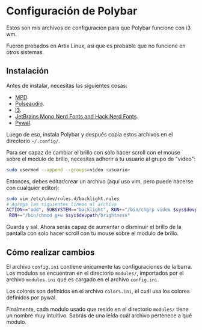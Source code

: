 # Configuración de Polybar

Estos son mis archivos de configuración para que Polybar funcione con i3 wm.

Fueron probados en Artix Linux, asi que es probable que no funcione en otros
 sistemas.

## Instalación

Antes de instalar, necesitas las siguientes cosas:

- [MPD][1].
- [Pulseaudio][2].
- [I3][3].
- [JetBrains Mono Nerd Fonts and Hack Nerd Fonts][4].
- [Pywal][5].

Luego de eso, instala Polybar y después copia estos archivos en el directorio
 `~/.config/`.

Para ser capaz de cambiar el brillo con solo hacer scroll con el mouse sobre
 el modulo de brillo, necesitas adherir a tu usuario al grupo de "video":

```bash
sudo usermod --append --groups=video <usuario>
```

Entonces, debes editar/crear un archivo (aquí uso vim, pero puede hacerse con
 cualquier editor):

```bash
sudo vim /etc/udev/rules.d/backlight.rules
# Agrega las siguientes lineas al archivo
ACTION=="add", SUBSYSTEM=="backlight", RUN+="/bin/chgrp video $sys$devpath/brightness",
 RUN+="/bin/chmod g+w $sys$devpath/brightness"
```

Guarda y sal. Ahora serás capaz de aumentar o disminuir el brillo de la
 pantalla con solo hacer scroll con tu mouse sobre el modulo de brillo.

## Cómo realizar cambios

El archivo `config.ini` contiene únicamente las configuraciones de la barra.
 Los modulos se encuentran en el directorio `modules/`, importados por el
 archivo `modules.ini` qué es cargado en el archivo `config.ini`.

Los colores son definidos en el archivo `colors.ini`, el cuál usa los colores
 definidos por pywal.

Finalmente, cada modulo usado que reside en el directorio `modules/` tiene
 un nombre muy intuitivo. Sabrás de una leída cuál archivo pertenece a
 qué modulo.

[1]: https://mpd.readthedocs.io/en/latest/
[2]: https://wiki.archlinux.org/title/PulseAudio
[3]: https://i3wm.org/
[4]: https://www.nerdfonts.com/#home
[5]: https://github.com/dylanaraps/pywaludo
